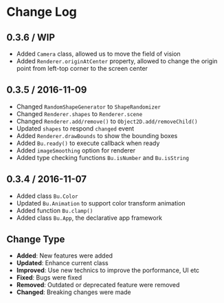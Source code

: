 Change Log
==========

## 0.3.6 / WIP

- Added `Camera` class, allowed us to move the field of vision
- Added `Renderer.originAtCenter` property, allowed to change
    the origin point from left-top corner to the screen center


## 0.3.5 / 2016-11-09

- Changed `RandomShapeGenerator` to `ShapeRandomizer`
- Changed `Renderer.shapes` to `Renderer.scene`
- Changed `Renderer.add/remove()` to `Object2D.add/removeChild()`
- Updated `shapes` to respond `changed` event
- Added `Renderer.drawBounds` to show the bounding boxes
- Added `Bu.ready()` to execute callback when ready
- Added `imageSmoothing` option for renderer
- Added type checking functions `Bu.isNumber` and `Bu.isString`


## 0.3.4 / 2016-11-07

- Added class `Bu.Color`
- Updated `Bu.Animation` to support color transform animation
- Added function `Bu.clamp()`
- Added class `Bu.App`, the declarative app framework


## Change Type

- **Added**: New features were added
- **Updated**: Enhance current class
- **Improved**: Use new technics to improve the porformance, UI etc
- **Fixed**: Bugs were fixed
- **Removed**: Outdated or deprecated feature were removed
- **Changed**: Breaking changes were made
